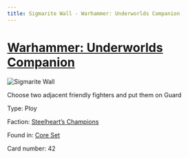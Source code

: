 ```yaml
---
title: Sigmarite Wall - Warhammer: Underworlds Companion
---
```


# [Warhammer: Underworlds Companion](https://guidokessels.github.io/wh-underworlds)

  

![Sigmarite Wall](https://warhammerunderworlds.com/wp-content/uploads/sites/6/2017/12/042_ENG-Sigmarite-Wall.png)

Choose two adjacent friendly fighters and put them on Guard

Type: Ploy

Faction: [Steelheart’s Champions](https://guidokessels.github.io/wh-underworlds/factions/steelhearts-champions)

Found in: [Core Set](https://guidokessels.github.io/wh-underworlds/locations/core-set)

Card number: 42
